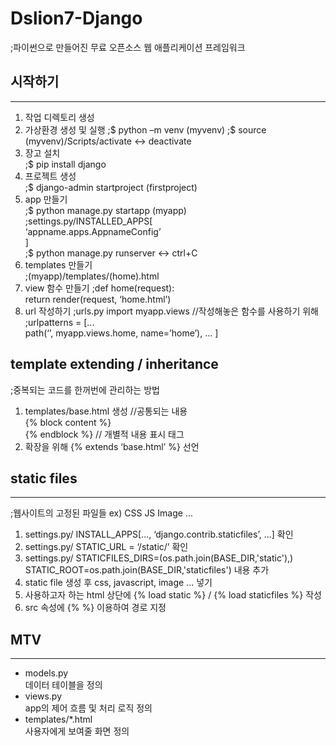 # Dslion7-Django 

;파이썬으로 만들어진 무료 오픈소스 웹 애플리케이션 프레임워크    

## 시작하기    
-------------
1. 작업 디렉토리 생성    
2. 가상환경 생성 및 실행 
;$ python –m venv (myvenv)
;$ source (myvenv)/Scripts/activate <-> deactivate
3. 장고 설치    
;$ pip install django
4. 프로젝트 생성    
;$ django-admin startproject (firstproject)    
5. app 만들기    
;$ python manage.py startapp (myapp)    
;settings.py/INSTALLED_APPS[    
		‘appname.apps.AppnameConfig’    
						]    
;$ python manage.py runserver <-> ctrl+C    
6. templates 만들기    
;(myapp)/templates/(home).html    
7. view 함수 만들기
;def home(request):    
	return render(request, ‘home.html’)    
8. url 작성하기
;urls.py import myapp.views //작성해놓은 함수를 사용하기 위해    
;urlpatterns = [...    
			path(‘’, myapp.views.home, name=’home’),
			...	]    

## template extending / inheritance    

;중복되는 코드를 한꺼번에 관리하는 방법    

1) templates/base.html 생성 //공통되는 내용    
	{% block content %}    
	{% endblock %}     // 개별적 내용 표시 태그    
2) 확장을 위해 {% extends ‘base.html’ %} 선언    

## static files    
-------------
;웹사이트의 고정된 파일들 ex) CSS JS Image ...    

1) settings.py/ INSTALL_APPS[..., ‘django.contrib.staticfiles’, ...] 확인    
2) settings.py/ STATIC_URL = ‘/static/’ 확인    
3) settings.py/ STATICFILES_DIRS=(os.path.join(BASE_DIR,'static'),)    
	STATIC_ROOT=os.path.join(BASE_DIR,'staticfiles') 내용 추가    
4) static file 생성 후 css, javascript, image ... 넣기    
5) 사용하고자 하는 html 상단에 {% load static %} / {% load staticfiles %} 작성    
6) src 속성에 {% %} 이용하여 경로 지정

## MTV    
-------------
- models.py     
 데이터 테이블을 정의        
- views.py      
 app의 제어 흐름 및 처리 로직 정의    
- templates/*.html     
 사용자에게 보여줄 화면 정의    
